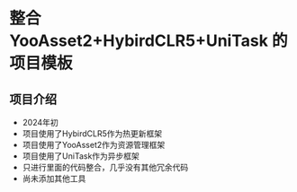 ﻿# 整合YooAsset2+HybirdCLR5+UniTask 的项目模板
## 项目介绍
- 2024年初
- 项目使用了HybirdCLR5作为热更新框架
- 项目使用了YooAsset2作为资源管理框架
- 项目使用了UniTask作为异步框架
- 只进行里面的代码整合，几乎没有其他冗余代码
- 尚未添加其他工具